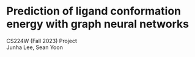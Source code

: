 # Prediction of ligand conformation energy with graph neural networks
CS224W (Fall 2023) Project  
Junha Lee, Sean Yoon  
  
